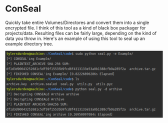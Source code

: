 # ConSeal
Quickly take entire Volumes/Directores and convert them into a single
encrypted file. I think of this tool as a kind of black box packager 
for projects/data. Resulting files can be fairly large, depending on
the kind of data you throw in. Here's an example of using this tool 
to seal up an example directory tree. 

![Usage Example](https://raw.githubusercontent.com/scott-robbins/ConSeal/master/usage.png)